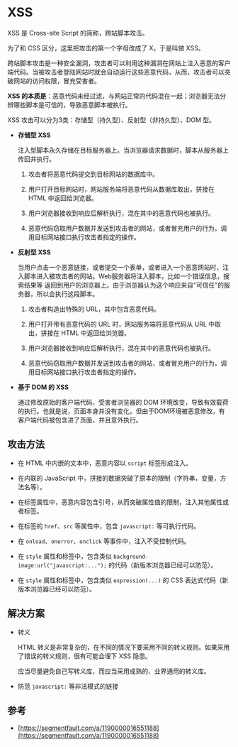 # XSS

XSS 是 Cross-site Script 的简称，跨站脚本攻击。

为了和 CSS 区分，这里把攻击的第一个字母改成了 X，于是叫做 XSS。

跨站脚本攻击是一种安全漏洞，攻击者可以利用这种漏洞在网站上注入恶意的客户端代码。当被攻击者登陆网站时就会自动运行这些恶意代码，从而，攻击者可以突破网站的访问权限，冒充受害者。

**XSS 的本质是**：恶意代码未经过滤，与网站正常的代码混在一起；浏览器无法分辨哪些脚本是可信的，导致恶意脚本被执行。

XSS 攻击可以分为3类：存储型（持久型）、反射型（非持久型）、DOM 型。

* **存储型 XSS**

  注入型脚本永久存储在目标服务器上。当浏览器请求数据时，脚本从服务器上传回并执行。

  1. 攻击者将恶意代码提交到目标网站的数据库中。
  
  2. 用户打开目标网站时，网站服务端将恶意代码从数据库取出，拼接在 HTML 中返回给浏览器。
  
  3. 用户浏览器接收到响应后解析执行，混在其中的恶意代码也被执行。
  
  4. 恶意代码窃取用户数据并发送到攻击者的网站，或者冒充用户的行为，调用目标网站接口执行攻击者指定的操作。

* **反射型 XSS**

  当用户点击一个恶意链接，或者提交一个表单，或者进入一个恶意网站时，注入脚本进入被攻击者的网站。Web服务器将注入脚本，比如一个错误信息，搜索结果等 返回到用户的浏览器上。由于浏览器认为这个响应来自"可信任"的服务器，所以会执行这段脚本。

  1. 攻击者构造出特殊的 URL，其中包含恶意代码。
  
  2. 用户打开带有恶意代码的 URL 时，网站服务端将恶意代码从 URL 中取出，拼接在 HTML 中返回给浏览器。
  
  3. 用户浏览器接收到响应后解析执行，混在其中的恶意代码也被执行。
  
  4. 恶意代码窃取用户数据并发送到攻击者的网站，或者冒充用户的行为，调用目标网站接口执行攻击者指定的操作。

* **基于 DOM 的 XSS**

  通过修改原始的客户端代码，受害者浏览器的 DOM 环境改变，导致有效载荷的执行。也就是说，页面本身并没有变化，但由于DOM环境被恶意修改，有客户端代码被包含进了页面，并且意外执行。

## 攻击方法

* 在 HTML 中内嵌的文本中，恶意内容以 `script` 标签形成注入。

* 在内联的 JavaScript 中，拼接的数据突破了原本的限制（字符串，变量，方法名等）。

* 在标签属性中，恶意内容包含引号，从而突破属性值的限制，注入其他属性或者标签。

* 在标签的 `href`、`src` 等属性中，包含 `javascript:` 等可执行代码。

* 在 `onload`、`onerror`、`onclick` 等事件中，注入不受控制代码。

* 在 `style` 属性和标签中，包含类似 `background-image:url("javascript:...");` 的代码（新版本浏览器已经可以防范）。

* 在 `style` 属性和标签中，包含类似 `expression(...)` 的 CSS 表达式代码（新版本浏览器已经可以防范）。

## 解决方案

* 转义

  HTML 转义是非常复杂的，在不同的情况下要采用不同的转义规则。如果采用了错误的转义规则，很有可能会埋下 XSS 隐患。

  应当尽量避免自己写转义库，而应当采用成熟的、业界通用的转义库。

* 防范 `javascript:` 等非法模式的链接

## 参考

* [https://segmentfault.com/a/1190000016551188](https://segmentfault.com/a/1190000016551188)



